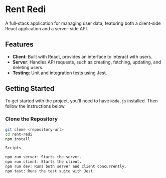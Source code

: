 # Rent Redi

A full-stack application for managing user data, featuring both a client-side React application and a server-side API.

## Features

- **Client**: Built with React, provides an interface to interact with users.
- **Server**: Handles API requests, such as creating, fetching, updating, and deleting users.
- **Testing**: Unit and integration tests using Jest.

## Getting Started

To get started with the project, you'll need to have `Node.js` installed. Then follow the instructions below.

### Clone the Repository

```bash
git clone <repository-url>
cd rent-redi
npm install

Scripts

npm run server: Starts the server.
npm run client: Starts the client.
npm run dev: Runs both server and client concurrently.
npm test: Runs the test suite with Jest.